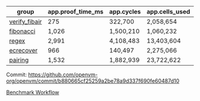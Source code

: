 | group | app.proof_time_ms | app.cycles | app.cells_used | leaf.proof_time_ms | leaf.cycles | leaf.cells_used |
| -- | -- | -- | -- | -- | -- | -- |
| [verify_fibair](https://github.com/openvm-org/openvm/blob/benchmark-results/benchmarks/verify_fibair-b880665cf25259a2be78a9d337f690fe60487d10.md) | 275 |  322,700 |  2,058,654 |- | - | - |
| [fibonacci](https://github.com/openvm-org/openvm/blob/benchmark-results/benchmarks/fibonacci-b880665cf25259a2be78a9d337f690fe60487d10.md) | 1,026 |  1,500,210 |  1,060,232 | 1,040 |  1,248,050 |  6,727,266 |
| [regex](https://github.com/openvm-org/openvm/blob/benchmark-results/benchmarks/regex-b880665cf25259a2be78a9d337f690fe60487d10.md) | 2,991 |  4,108,483 |  13,403,604 | 4,151 |  3,326,668 |  29,597,698 |
| [ecrecover](https://github.com/openvm-org/openvm/blob/benchmark-results/benchmarks/ecrecover-b880665cf25259a2be78a9d337f690fe60487d10.md) | 966 |  140,497 |  2,275,066 | 4,034 |  2,934,884 |  29,404,728 |
| [pairing](https://github.com/openvm-org/openvm/blob/benchmark-results/benchmarks/pairing-b880665cf25259a2be78a9d337f690fe60487d10.md) | 1,532 |  1,882,939 |  23,722,622 | 1,720 |  2,010,386 |  16,451,316 |


Commit: https://github.com/openvm-org/openvm/commit/b880665cf25259a2be78a9d337f690fe60487d10

[Benchmark Workflow](https://github.com/openvm-org/openvm/actions/runs/17477745134)
